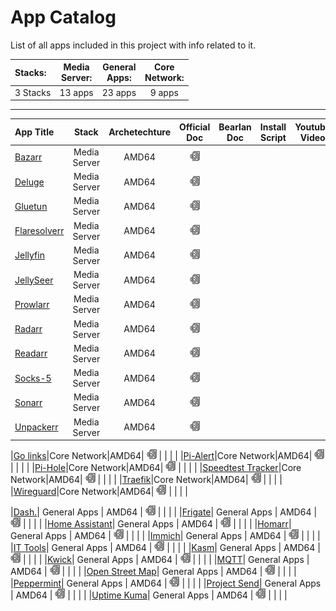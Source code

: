 # App Catalog

List of all apps included in this project with info related to it.

|**Stacks:**          |**Media<br>Server:**|**General<br>Apps:**|**Core<br>Network:**|
|:-------------------|:--------:|:--------:|:--------:|
| 3 Stacks | 13 apps | 23 apps | 9 apps |

---

|App Title|Stack|Archetechture|Official<br>Doc|Bearlan<br>Doc|Install Script|Youtube Video|
|:--------|:---:|:---:|:-------------:|:-------------:|:------------:|:-----------:|
|[Bazarr](https://www.bazarr.media/)|Media Server|AMD64| [![](build/images/docs_icon.png)](https://docs.linuxserver.io/images/docker-bazarr/) |  |  |  |
|[Deluge](https://dev.deluge-torrent.org/)|Media Server|AMD64| [![](build/images/docs_icon.png)](https://docs.linuxserver.io/images/docker-deluge/) |  |  |  |
|[Gluetun](https://github.com/qdm12/gluetun)|Media Server|AMD64| [![](build/images/docs_icon.png)](https://github.com/qdm12/gluetun/blob/master/README.md) |  |  |  |
|[Flaresolverr](https://github.com/FlareSolverr/FlareSolverr)|Media Server|AMD64| [![](build/images/docs_icon.png)](https://github.com/FlareSolverr/FlareSolverr) |  |  |  |
|[Jellyfin](https://jellyfin.org/)|Media Server|AMD64| [![](build/images/docs_icon.png)](https://docs.linuxserver.io/images/docker-jellyfin/) |  |  |  |
|[JellySeer](https://github.com/Fallenbagel/jellyseerr)|Media Server|AMD64| [![](build/images/docs_icon.png)](https://github.com/Fallenbagel/jellyseerr/blob/develop/README.md) |  |  |  |
|[Prowlarr](https://prowlarr.com/)|Media Server|AMD64| [![](build/images/docs_icon.png)](https://docs.linuxserver.io/images/docker-prowlarr/) |  |  |  |
|[Radarr](https://radarr.video/)|Media Server|AMD64| [![](build/images/docs_icon.png)](https://docs.linuxserver.io/images/docker-radarr/) |  |  |  |
|[Readarr](https://readarr.com/)|Media Server|AMD64| [![](build/images/docs_icon.png)](https://docs.linuxserver.io/images/docker-readarr/) |  |  |  |
|[Socks-5](https://github.com/serjs/socks5-server)|Media Server|AMD64| [![](build/images/docs_icon.png)](https://github.com/serjs/socks5-server/blob/master/README.md) |  |  |  |
|[Sonarr](https://sonarr.tv/)|Media Server|AMD64| [![](build/images/docs_icon.png)](https://docs.linuxserver.io/images/docker-sonarr/) |  |  |  |
|[Unpackerr](https://github.com/Unpackerr/unpackerr/blob/main/README.md)|Media Server|AMD64| [![](build/images/docs_icon.png)](https://unpackerr.zip/docs/install/compose) |  |  |  |


|[Go links](https://github.com/airsonic-advanced/airsonic-advanced)|Core Network|AMD64| [![](build/images/docs_icon.png)](https://github.com/linuxserver/docker-airsonic-advanced) |  |  |  |
|[Pi-Alert](https://github.com/airsonic-advanced/airsonic-advanced)|Core Network|AMD64| [![](build/images/docs_icon.png)](https://github.com/linuxserver/docker-airsonic-advanced) |  |  |  |
|[Pi-Hole](https://github.com/airsonic-advanced/airsonic-advanced)|Core Network|AMD64| [![](build/images/docs_icon.png)](https://github.com/linuxserver/docker-airsonic-advanced) |  |  |  |
|[Speedtest Tracker](https://github.com/airsonic-advanced/airsonic-advanced)|Core Network|AMD64| [![](build/images/docs_icon.png)](https://github.com/linuxserver/docker-airsonic-advanced) |  |  |  |
|[Traefik](https://github.com/airsonic-advanced/airsonic-advanced)|Core Network|AMD64| [![](build/images/docs_icon.png)](https://github.com/linuxserver/docker-airsonic-advanced) |  |  |  |
|[Wireguard](https://github.com/airsonic-advanced/airsonic-advanced)|Core Network|AMD64| [![](build/images/docs_icon.png)](https://github.com/linuxserver/docker-airsonic-advanced) |  |  |  |


|[Dash.](https://adguard.com/en/adguard-home/overview.html)| General Apps | AMD64 | [![](build/images/docs_icon.png)](https://github.com/linuxserver/docker-adguardhome-sync#usage) |  |  |  |
|[Frigate](https://adguard.com/en/adguard-home/overview.html)| General Apps | AMD64 | [![](build/images/docs_icon.png)](https://github.com/linuxserver/docker-adguardhome-sync#usage) |  |  |  |
|[Home Assistant](https://adguard.com/en/adguard-home/overview.html)| General Apps | AMD64 | [![](build/images/docs_icon.png)](https://github.com/linuxserver/docker-adguardhome-sync#usage) |  |  |  |
|[Homarr](https://adguard.com/en/adguard-home/overview.html)| General Apps | AMD64 | [![](build/images/docs_icon.png)](https://github.com/linuxserver/docker-adguardhome-sync#usage) |  |  |  |
|[Immich](https://adguard.com/en/adguard-home/overview.html)| General Apps | AMD64 | [![](build/images/docs_icon.png)](https://github.com/linuxserver/docker-adguardhome-sync#usage) |  |  |  |
|[IT Tools](https://adguard.com/en/adguard-home/overview.html)| General Apps | AMD64 | [![](build/images/docs_icon.png)](https://github.com/linuxserver/docker-adguardhome-sync#usage) |  |  |  |
|[Kasm](https://adguard.com/en/adguard-home/overview.html)| General Apps | AMD64 | [![](build/images/docs_icon.png)](https://github.com/linuxserver/docker-adguardhome-sync#usage) |  |  |  |
|[Kwick](https://adguard.com/en/adguard-home/overview.html)| General Apps | AMD64 | [![](build/images/docs_icon.png)](https://github.com/linuxserver/docker-adguardhome-sync#usage) |  |  |  |
|[MQTT](https://adguard.com/en/adguard-home/overview.html)| General Apps | AMD64 | [![](build/images/docs_icon.png)](https://github.com/linuxserver/docker-adguardhome-sync#usage) |  |  |  |
|[Open Street Map](https://adguard.com/en/adguard-home/overview.html)| General Apps | AMD64 | [![](build/images/docs_icon.png)](https://github.com/linuxserver/docker-adguardhome-sync#usage) |  |  |  |
|[Peppermint](https://adguard.com/en/adguard-home/overview.html)| General Apps | AMD64 | [![](build/images/docs_icon.png)](https://github.com/linuxserver/docker-adguardhome-sync#usage) |  |  |  |
|[Project Send](https://adguard.com/en/adguard-home/overview.html)| General Apps | AMD64 | [![](build/images/docs_icon.png)](https://github.com/linuxserver/docker-adguardhome-sync#usage) |  |  |  |
|[Uptime Kuma](https://adguard.com/en/adguard-home/overview.html)| General Apps | AMD64 | [![](build/images/docs_icon.png)](https://github.com/linuxserver/docker-adguardhome-sync#usage) |  |  |  |